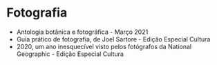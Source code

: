 # Fotografia

* Antologia botânica e fotográfica - Março 2021
* Guia prático de fotografia, de Joel Sartore - Edição Especial Cultura 
* 2020, um ano inesquecível visto pelos fotógrafos da National Geographic - Edição Especial Cultura
